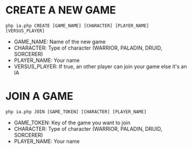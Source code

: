 # CREATE A NEW GAME

```
php ia.php CREATE [GAME_NAME] [CHARACTER] [PLAYER_NAME] [VERSUS_PLAYER]

```
* GAME_NAME: Name of the new game
* CHARACTER: Type of character (WARRIOR, PALADIN, DRUID, SORCERER)
* PLAYER_NAME: Your name
* VERSUS_PLAYER: If true, an other player can join your game else it's an IA

# JOIN A GAME

```
php ia.php JOIN [GAME_TOKEN] [CHARACTER] [PLAYER_NAME]

```
* GAME_TOKEN: Key of the game you want to join
* CHARACTER: Type of character (WARRIOR, PALADIN, DRUID, SORCERER)
* PLAYER_NAME: Your name